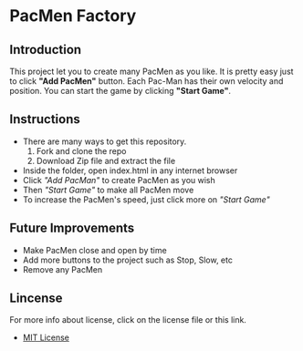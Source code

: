 # PacMen Factory

## Introduction
This project let you to create many PacMen as you like. It is pretty easy just to click **"Add PacMen"** button. Each Pac-Man has their own velocity and position. You can start the game by clicking **"Start Game"**.

## Instructions
* There are many ways to get this repository. 
    1. Fork and clone the repo
    2. Download Zip file and extract the file
* Inside the folder, open index.html in any internet browser
* Click *"Add PacMan"* to create PacMen as you wish
* Then *"Start Game"* to make all PacMen move 
* To increase the PacMen's speed, just click more on *"Start Game"*

## Future Improvements
* Make PacMen close and open by time
* Add more buttons to the project such as Stop, Slow, etc
* Remove any PacMen 
## Lincense
For more info about license, click on the license file or this link.
* [MIT License](https://mit-license.org/)
